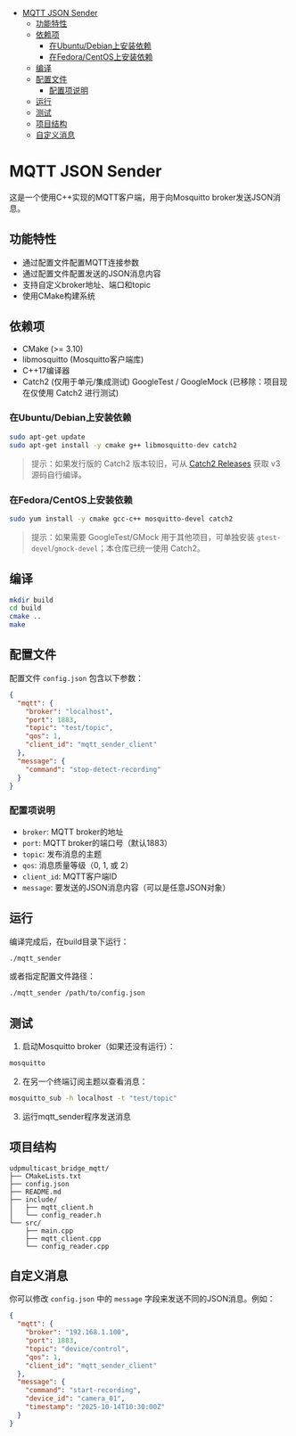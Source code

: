 - [MQTT JSON Sender](#mqtt-json-sender)
  - [功能特性](#功能特性)
  - [依赖项](#依赖项)
    - [在Ubuntu/Debian上安装依赖](#在ubuntudebian上安装依赖)
    - [在Fedora/CentOS上安装依赖](#在fedoracentos上安装依赖)
  - [编译](#编译)
  - [配置文件](#配置文件)
    - [配置项说明](#配置项说明)
  - [运行](#运行)
  - [测试](#测试)
  - [项目结构](#项目结构)
  - [自定义消息](#自定义消息)

# MQTT JSON Sender

这是一个使用C++实现的MQTT客户端，用于向Mosquitto broker发送JSON消息。

## 功能特性

- 通过配置文件配置MQTT连接参数
- 通过配置文件配置发送的JSON消息内容
- 支持自定义broker地址、端口和topic
- 使用CMake构建系统

## 依赖项

- CMake (>= 3.10)
- libmosquitto (Mosquitto客户端库)
- C++17编译器
- Catch2 (仅用于单元/集成测试)
GoogleTest / GoogleMock (已移除：项目现在仅使用 Catch2 进行测试)

### 在Ubuntu/Debian上安装依赖

```bash
sudo apt-get update
sudo apt-get install -y cmake g++ libmosquitto-dev catch2
```

> 提示：如果发行版的 Catch2 版本较旧，可从 [Catch2 Releases](https://github.com/catchorg/Catch2/releases) 获取 v3 源码自行编译。

### 在Fedora/CentOS上安装依赖

```bash
sudo yum install -y cmake gcc-c++ mosquitto-devel catch2
```

> 提示：如果需要 GoogleTest/GMock 用于其他项目，可单独安装 `gtest-devel`/`gmock-devel`；本仓库已统一使用 Catch2。

## 编译

```bash
mkdir build
cd build
cmake ..
make
```

## 配置文件

配置文件 `config.json` 包含以下参数：

```json
{
  "mqtt": {
    "broker": "localhost",
    "port": 1883,
    "topic": "test/topic",
    "qos": 1,
    "client_id": "mqtt_sender_client"
  },
  "message": {
    "command": "stop-detect-recording"
  }
}
```

### 配置项说明

- `broker`: MQTT broker的地址
- `port`: MQTT broker的端口号（默认1883）
- `topic`: 发布消息的主题
- `qos`: 消息质量等级（0, 1, 或 2）
- `client_id`: MQTT客户端ID
- `message`: 要发送的JSON消息内容（可以是任意JSON对象）

## 运行

编译完成后，在build目录下运行：

```bash
./mqtt_sender
```

或者指定配置文件路径：

```bash
./mqtt_sender /path/to/config.json
```

## 测试

1. 启动Mosquitto broker（如果还没有运行）：

```bash
mosquitto
```

2. 在另一个终端订阅主题以查看消息：

```bash
mosquitto_sub -h localhost -t "test/topic"
```

3. 运行mqtt_sender程序发送消息

## 项目结构

```
udpmulticast_bridge_mqtt/
├── CMakeLists.txt
├── config.json
├── README.md
├── include/
│   ├── mqtt_client.h
│   └── config_reader.h
└── src/
    ├── main.cpp
    ├── mqtt_client.cpp
    └── config_reader.cpp
```

## 自定义消息

你可以修改 `config.json` 中的 `message` 字段来发送不同的JSON消息。例如：

```json
{
  "mqtt": {
    "broker": "192.168.1.100",
    "port": 1883,
    "topic": "device/control",
    "qos": 1,
    "client_id": "mqtt_sender_client"
  },
  "message": {
    "command": "start-recording",
    "device_id": "camera_01",
    "timestamp": "2025-10-14T10:30:00Z"
  }
}
```
